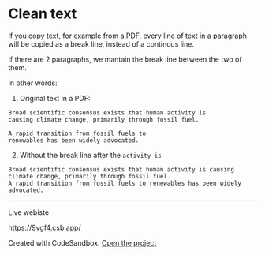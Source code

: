 # Clean text

If you copy text, for example from a PDF, every line of text in a paragraph will be copied as a break line, instead of a continous line.

If there are 2 paragraphs, we mantain the break line between the two of them.

In other words:

1. Original text in a PDF:

```
Broad scientific consensus exists that human activity is
causing climate change, primarily through fossil fuel.

A rapid transition from fossil fuels to
renewables has been widely advocated.
```

2. Without the break line after the `activity is`

```
Broad scientific consensus exists that human activity is causing climate change, primarily through fossil fuel.
A rapid transition from fossil fuels to renewables has been widely advocated.
```

---

Live webiste

https://9vgf4.csb.app/

Created with CodeSandbox. [Open the project](https://codesandbox.io/s/github/guillempuche/clean-text)
